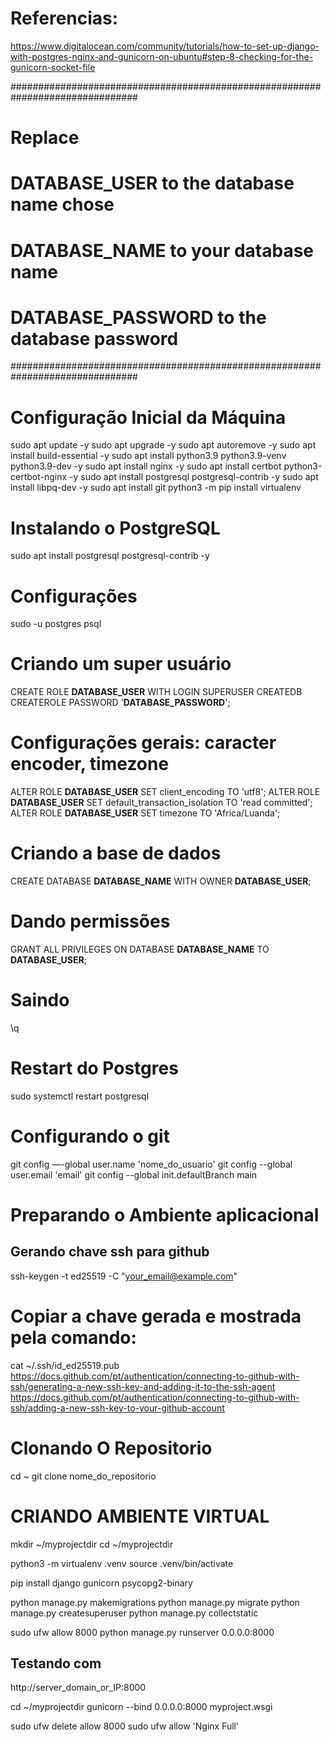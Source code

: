 # Referencias:
https://www.digitalocean.com/community/tutorials/how-to-set-up-django-with-postgres-nginx-and-gunicorn-on-ubuntu#step-8-checking-for-the-gunicorn-socket-file


###############################################################################
# Replace
# __DATABASE_USER__ to the database name chose
# __DATABASE_NAME__ to your database name
# __DATABASE_PASSWORD__ to the database password
###############################################################################


# Configuração Inicial da Máquina
sudo apt update -y
sudo apt upgrade -y
sudo apt autoremove -y
sudo apt install build-essential -y
sudo apt install python3.9 python3.9-venv python3.9-dev -y
sudo apt install nginx -y
sudo apt install certbot python3-certbot-nginx -y
sudo apt install postgresql postgresql-contrib -y
sudo apt install libpq-dev -y
sudo apt install git
python3 -m pip install virtualenv


# Instalando o PostgreSQL
sudo apt install postgresql postgresql-contrib -y

# Configurações
sudo -u postgres psql

# Criando um super usuário
CREATE ROLE __DATABASE_USER__ WITH LOGIN SUPERUSER CREATEDB CREATEROLE PASSWORD '__DATABASE_PASSWORD__';

# Configurações gerais: caracter encoder, timezone
ALTER ROLE __DATABASE_USER__  SET client_encoding TO 'utf8';
ALTER ROLE __DATABASE_USER__ SET default_transaction_isolation TO 'read committed';
ALTER ROLE __DATABASE_USER__ SET timezone TO 'Africa/Luanda';

# Criando a base de dados
CREATE DATABASE __DATABASE_NAME__ WITH OWNER __DATABASE_USER__;

# Dando permissões
GRANT ALL PRIVILEGES ON DATABASE __DATABASE_NAME__ TO __DATABASE_USER__;

# Saindo
\q

# Restart do Postgres
sudo systemctl restart postgresql

# Configurando o git
git config —-global user.name 'nome_do_usuario'
git config --global user.email 'email'
git config --global init.defaultBranch main

# Preparando o Ambiente aplicacional
## Gerando chave ssh para github
ssh-keygen -t ed25519 -C "your_email@example.com"

# Copiar a chave gerada e mostrada pela comando:
cat ~/.ssh/id_ed25519.pub
https://docs.github.com/pt/authentication/connecting-to-github-with-ssh/generating-a-new-ssh-key-and-adding-it-to-the-ssh-agent
https://docs.github.com/pt/authentication/connecting-to-github-with-ssh/adding-a-new-ssh-key-to-your-github-account

# Clonando O Repositorio
cd ~
git clone nome_do_repositorio

# CRIANDO AMBIENTE VIRTUAL
mkdir ~/myprojectdir
cd ~/myprojectdir

python3 -m virtualenv .venv
source .venv/bin/activate

pip install django gunicorn psycopg2-binary

python manage.py makemigrations
python manage.py migrate
python manage.py createsuperuser
python manage.py collectstatic

sudo ufw allow 8000
python manage.py runserver 0.0.0.0:8000

## Testando com
http://server_domain_or_IP:8000

cd ~/myprojectdir
gunicorn --bind 0.0.0.0:8000 myproject.wsgi


sudo ufw delete allow 8000
sudo ufw allow 'Nginx Full'